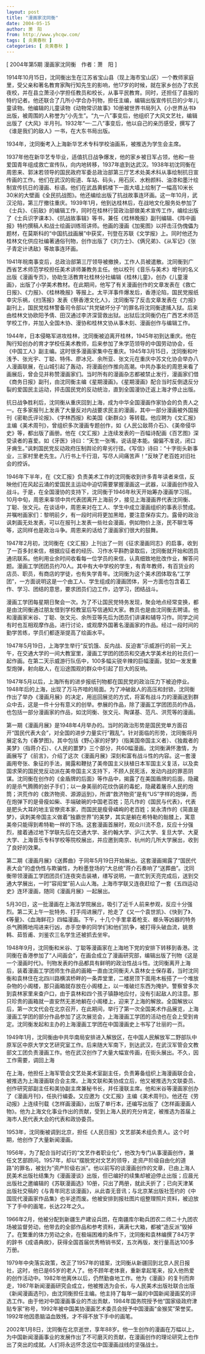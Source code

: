 ```yaml
---
layout: post
title: "漫画家沈同衡"
date: 2004-05-15
author: 萧　阳
from: http://www.yhcqw.com/
tags: [ 炎黄春秋 ]
categories: [ 炎黄春秋 ]
---
```



[ 2004年第5期 漫画家沈同衡　作者：萧　阳 ]


1914年10月15日，沈同衡出生在江苏省宝山县（现上海市宝山区）一个教师家庭里，受父亲和著名教育家陶行知先生的影响，他17岁的时候，就在家乡创办了农民夜校，并在县立萧泾小学担任教员和校长，从事平民教育。同时，还担任了县报的特约记者。他还联合了几所小学合办刊物，担任主编，编辑出版宣传抗日的少年儿童读物。他编辑的儿童读物《动物常识故事》10册被世界书局列入《小世界丛书》出版，被周围的人称誉为“小先生”。“九一八”事变后，他组织了大风文艺社，编辑出版了《大风》半月刊。1932年“一·二八”事变后，他以自己的亲历感受，撰写了《谁是我们的敌人》一书，在大东书局出版。

1934年，沈同衡考入上海新华艺术专科学校油画系，被推选为学生会主席。


1937年他在新华艺专毕业，适值抗日战争爆发，他的家乡被日军占领，他和一些爱国青年组成救亡宣传队，向内地转移，1937年底到达武汉。1938年初沈同衡在周恩来、郭沫若领导的国民政府军委总政治部第三厅艺术处美术科从事绘制抗日宣传画的工作。他们在武汉的街道、车站、码头，用石灰、水粉颜料、油漆和墨汁绘制宣传抗日的漫画、标语。他们在武昌黄鹤楼下一面大墙上绘制了一幅高10米长30米的大壁画《全民抗战图》。他还编绘出版了抗战故事连环画。这一年10月，武汉沦陷，第三厅撤往重庆。1939年1月，他到达桂林后，在战地文化服务处参加了《士兵》、《前敌》的编辑工作，同时在桂林行营政治部做美术宣传工作，编绘出版了《士兵识字课本》、《抗战故事辑》等书，兼任《桂林晚报》副刊编辑、《阵中画报》特约撰稿人和战士绘画训练班讲师。他画的漫画《加冕图》以抨击汪伪傀儡为题材，在莫斯科的“中国抗战画展”中获奖，刊登在苏联《文学报》上。同时他还为桂林文化供应社编著通俗刊物，创作出版了《刘力士》、《俩兄弟》、《从军记》《张子青定计诱敌》等故事连环画。


1941年皖南事变后，总政治部第三厅领导被撤换，工作人员被遣散。沈同衡到广西省艺术师范学校担任美术讲师兼教务主任。他以校刊《音乐与美术》增刊的名义出版《漫画专页》，协助生活教育社桂林分社编辑《桂林儿童》，创办《儿童漫画》，出版了小学美术教材。在此期间，他写了有关漫画创作的文章发表在《救亡日报》、《力报》、《桂林晚报》等报上。太平洋事件爆发后，香港沦陷，国民党报纸幸灾乐祸，《扫荡报》发表《祭香港文化人》，沈同衡写了反击文章发表在《力报》副刊上，国民党桂林警备司令部以“共党破坏分子”的罪名将沈同衡逮捕入狱。后来由桂林文协欧阳予倩、田汉通过李济深营救出狱。出狱后沈同衡仍在广西艺术师范学校工作，并加入全国木协、漫协和桂林文协从事木刻、漫画创作与编辑工作。


1944年，日本侵略军进攻桂林，沈同衡被迫离开桂林，1945年初到达重庆。他在陶行知创办的育才学校任美术教师，后来参加了朱学范领导的中国劳动协会，任《中国工人》副主编。这时很多漫画家集中在重庆。1945年3月15日，沈同衡和叶浅予、张光宇、丁聪、特伟、廖冰兄、余所亚、张文元在重庆中苏文化协会举办八人漫画联展，在山城引起了轰动，将漫画创作推向高潮。中共办事处的周恩来看了画展后，曾会见并称赞漫画家们。当时所有的漫画杂志都被禁止发行，漫画家们借《商务日报》副刊，由沈同衡主编《星期漫画》。《星期漫画》配合当时反倒退反分裂的爱国民主运动，抨击国民党的反动统治，直到全国漫协迁返上海才停止出版。


抗日战争胜利后，沈同衡从重庆回到上海，成为中华全国漫画作家协会的负责人之一。在多家报刊上发表了大量反对内战要求民主的漫画，其中一部分漫画被外国报刊《密勒氏评论报》、《字林西报》和美国《新群众》等转载。他应聘为《文汇报》主编《美术周刊》，曾组织多次漫画专题创作，如《人民公敌蒋介石》、《美帝侵华史》等，都出版了画册。他在《文汇报》上连续发表的一百幅诗配画《百艺图》深受读者的喜爱。如《牙医》诗曰：“天生一张嘴，说话是本能。偏偏不准说，闭口牙痈生。”讽刺国民党反动政府压制舆论的卑劣行径。《写信》诗曰：“十字街头新事业，三家村里老先生。八行书上千行泪，写尽人间痛苦声！”反映了老百姓对旧社会的控诉。


1946年下半年，在《文汇报》负责美术工作的沈同衡收到许多青年读者来信，反映他们在风起云涌的爱国民主运动中迫切需要掌握漫画这一武器，以漫画创作投入战斗。于是，在全国漫协的支持下，沈同衡于1946年秋天开始筹办漫画学习班。10月中旬，周恩来率领中共代表团离开上海前夕，接见上海漫画界代表沈同衡、丁聪、张文元。在谈话中，周恩来对在工人、学生中成立漫画组织的事表示赞成。并嘱咐画家们：黎明前夕，有一段时间将更加黑暗，要注意保存实力。露骨的政治讽刺画无处发表，可以在报刊上发表一些社会漫画，例如物价上涨，民不聊生等等，这同样也是政治斗争。周恩来的话给了漫画家们很大的鼓舞。


1947年2月初，沈同衡在《文汇报》上刊出了一则《征求漫画同志》的启事，收到了一百多封来信，根据应征者的经历、习作水平斟酌录取后，沈同衡就开始和团员通讯联系。他利用业余时间收看每一位学员的来信，认真细致地批改作业，解答问题。漫画工学团团员约70人。其中有大中学校的学生，有青年教师，有百货业的店员、职员，有商店的学徒，也有失学青年。沈同衡为这个美术团体取名“工学团”，一方面说明这是一个由工人、学生组成的漫画团体，另一方面也包含着工作、学习、团结的意思，要求团员们边工作，边学习，团结战斗。


漫画工学团每星期日聚会一次。为了不让国民党特务发现，聚会地点经常变换，都是由沈同衡通过朋友借到学校教室后写信通知大家。教员也是由沈同衡去聘请。他和漫画家米谷、丁聪、张文元、余所亚等先后为团员们讲课和辅导习作。同学之间有时也互相观摩作品，进行讨论，或观摩外国著名漫画家的作品。经过一段时间的勤学苦练，学员们都逐渐提高了绘画水平。


1947年5月19日，上海学生举行“反饥饿、反内战、反迫害”示威游行的前一天上午，在交通大学的一间大教室里，漫画工学团的团员和交通大学美术社的社员们一起作画。在第二天示威游行队伍中，100多幅尖锐辛辣的巨幅漫画，犹如一发发重型炮弹，射向敌人，在沿途围观的群众中引起了巨大的反响。


1947年5月以后，上海所有的进步报纸刊物都在国民党的政治压力下被迫停业。1948年后的上海，出现了万马齐喑的局面。为了冲破敌人的高压和封锁，沈同衡作出了举办《漫画月展》的决定，用巡回展览的方式，将富有战斗力的漫画送到群众中去，这是一件十分有意义的创举。参展的作品，除了漫画工学团团员的作品，也包括一部分漫画家的作品，如沈同衡、张文元、陶谋基、范凡、洪荒等的漫画。


第一期《漫画月展》是1948年4月举办的。当时的政治形势是国民党单方面召开“国民代表大会”，对全国的进步力量实行“戡乱”。针对面临的形势，沈同衡将月展定名为《春梦图》。其中包括《野心家的好梦》（指美国帝国主义者）、《独裁者的美梦》（指蒋介石）、《人民的噩梦》三个部分，共60幅漫画。沈同衡满怀激情，为画展写了《前言》，介绍了这次《漫画月展》深刻和富有战斗性的内容。这一套漫画用夸张、象征的手法，揭露和鞭挞了美帝国主义扶植日本军国主义复活，以及卖国求荣的国民党反动派在美帝国主义支持下，不顾人民死活，发动内战的罪恶阴谋。沈同衡在创作的《金盾牌的后面》等作品中，揭露了在美国盾牌的后面，隐藏的是杀气腾腾的刽子手们；以一身美丽的花纹伪装的毒蛇，隐藏着屠杀人民的炮筒；洪荒作的《救济物资、源源运到》，所谓“救济物资”是有“US”字样的炮弹，而在炮弹下的是骨瘦如柴、手端破碗的中国老百姓；范凡作的《国民与代表》，代表是肥头大耳的地主官僚资本家，而国民是瘦骨嶙峋的老百姓；吴永清作的《简直是梦》，讽刺美帝国主义做着“独霸世界”的美梦，其实是躺在希特勒的骷髅上，寓意美帝只能得到希特勒一样的下场。这套漫画首展时，观众川流不息，反应十分强烈，接着通过地下学联先后在交通大学、圣约翰大学、沪江大学、复旦大学、大夏大学、上海音乐专科学校等院校展出，并应邀到南京、杭州的几所大学展出，收到了良好的效果。


第二期《漫画月展》《送葬曲》于同年5月19日开始展出。这套漫画揭露了“国民代表大会”的虚伪性与欺骗性，为粉墨登场的“大总统”蒋介石奏响了“送葬曲”。沈同衡带领漫画工学团团员们连夜突击装裱，缮写说明，一直忙到天亮完成后，送到交通大学展出，一时“容闳堂”前人山人海。上海市学联又连夜赶绘了一套《五四运动史》连环漫画，随同《漫画月展》一起展出。


5月30日，这一批漫画在上海法学院展出，吸引了近千人前来参观，反应十分强烈。第二天上午一批特务、打手闯进展厅，抢走了《又一个袁世凯》、《快到了》、《等量》、《血海鲜花》四幅漫画。下午，十几个手里拿着枪支、榔头等凶器的特务杀气腾腾地闯进来行凶，赤手空拳的同学们和他们抗争，被打得头破血流，姚景韩、茹哲甫、刘鉴农三名学生还被抓去坐牢。


1948年9月，沈同衡和米谷、丁聪等漫画家在上海地下党的安排下转移到香港。沈同衡在香港参加了“人间画会”，在画会成立了漫画研究部，编辑出版了刊物《这是一个漫画时代》。刊物发表的作品都具有鲜明的政治性战斗性。沈同衡离开上海后，装着漫画工学团师生作品的画箱一直由沈同衡夫人袁林女士保存着，当时沈同衡和袁林住在北四川路横滨桥畔的一条弄堂里，二楼房顶下面用木板搭了一个堆放杂物的小阁楼，那只画箱就存放在小阁楼上，以一堆破烂东西为掩护。警察曾多次到袁林家里来查户口，由于袁林和四个孩子镇静地应付，没有引起敌人的注意。那只珍贵的画箱就一直安然无恙地躺在小阁楼上，迎来了上海的解放。全国解放以后，第一次文代会在北京召开，在此期间，举行了第一次全国美术作品展览，上海漫画工学团的部分作品参加了这次展览会，上海漫画工学团的活动也在会上受到肯定。沈同衡发起和主办的上海漫画工学团在中国漫画史上书写了壮丽的一页。


1949年1月，沈同衡由中共华南局安排进入解放区，在中国人民解放军二野部队中原军区中原大学文艺研究室工作。后来随大军南下，到达武汉，在武汉军管会文教部文工团负责漫画工作。他在武汉创作了大量大幅宣传画，在街头展出。不久，因工作需要，调回上海


在上海，他担任上海军管会文艺处美术室副主任，负责筹备组织上海漫画联合会，被推选为上海漫画联合会主席。上海文联和美协成立后，他又被推选为文联委员、创作研究部副主任和美协副主席兼秘书长，并任漫联主席。他和米谷等漫画家创办了《漫画月刊》，任执行编委。又应邀为《文汇报》主编《美术周刊》。他还在《劳动报》上连续刊载《怎样画漫画》，出版了单行本，还编写出版了《怎样画漫画人物》。他为上海文化事业作出的贡献，受到上海人民的充分肯定，被推选为首届上海市人民代表大会的代表和政协委员。

1953年，沈同衡被调到北京，担任《人民日报》文艺部美术组负责人。这个时期，他创作了大量新闻漫画。


1956年，为了配合当时试行的“文艺作者职业化”，他改为专门从事漫画创作，兼任文艺部顾问。1957年，却以“摆脱党对文艺的领导，走资产阶级自由化的道路”的罪名，被划为“资产阶级右派”。他以前写的谈漫画创作的文章，已由上海人民美术出版社结集为《漫画漫谈》出版，但已编好的续集却被迫停止出版；应晨光出版社之邀编辑的《苏联漫画选》10册，只出了两册，就此夭折了；已向天津某出版社交稿的《与青年同志谈漫画》，从此杳无音讯；与北京某出版社签约的《中国现代漫画家作品集》也半途而废。他被安排到报社图片组整理照片资料，被迫放下了手中的画笔，长达22年之久。


1966年2月，他被分配到新疆生产建设兵团，在南疆库尔勒兵团农二师二十九团农场被监督劳动，他带去的全部作品和参考资料，满满七大箱，都被“造反派”毁掉了。在繁重的体力劳动之余，在极端困难的条件下，沈同衡和袁林编撰了84万字的辞书《成语典故》，获得全国首届优秀畅销书奖，五次再版，发行量高达100多万册。


1979年中央落实政策，改正了1957年的错案，沈同衡从新疆回到北京人民日报社，这时，他已是65岁的老人了。他不顾年老体衰，重新拿起笔来，投入他热爱的创作活动中。1982年他离休以后，仍然勤奋地工作。他为《漫画》的复刊而奔走，1987年新闻漫画研究会成立，他被推选为会长，与人民美术出版社联合出版《新闻漫画选刊》，由沈同衡担任主编。他主持了每年一届的中国新闻漫画奖的评选工作。由于他对中国漫画事业的杰出贡献，1984年国务院授予他“国家级政府津贴专家”称号，1992年被中国美协漫画艺术委员会授予中国漫画“金猴奖”荣誉奖。1992年他因患脑溢血致残，才不得不放下手中的画笔。


2002年1月8日，沈同衡在北京逝世，享年88岁。他一生创作的漫画在万幅以上，为中国新闻漫画事业的发展作出了不可磨灭的贡献，在漫画创作的理论研究上也作出了突出的成就。人们将永远怀念这位中国漫画战线的坚强战士。


